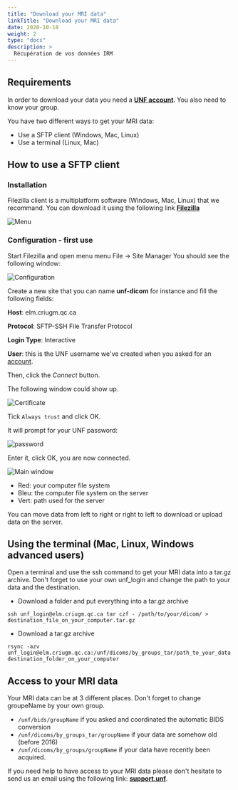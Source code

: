 ```yaml
---
title: "Download your MRI data"
linkTitle: "Download your MRI data"
date: 2020-10-18
weight: 2
type: "docs"
description: >
  Récupération de vos données IRM
---
```


## Requirements

In order to download your data you need a __[UNF account](../../../en/documentation/welcome/account/)__.
You also need to know your group.

You have two different ways to get your MRI data:
- Use a SFTP client (Windows, Mac, Linux)
- Use a terminal (Linux, Mac)

## How to use a SFTP client

### Installation

Filezilla client is a multiplatform software (Windows, Mac, Linux) that we recommand. You can download it using the following link __[Filezilla](​https://filezilla-project.org/​)__

![Menu](/images/documentation/fr/download_mri/filezilla-menu.png)

### Configuration - first use

Start Filezilla and open menu menu File -> Site Manager
You should see the following window:

![Configuration](/images/documentation/fr/download_mri/filezilla-config.png)

Create a new site that you can name __unf-dicom__ for instance and fill the following fields:

**Host**: elm.criugm.qc.ca

**Protocol**: SFTP-SSH File Transfer Protocol

**Login Type**: Interactive

**User**: this is the UNF username we've created when you asked for an [account](https://unf-montreal.ca/en/documentation/welcome/account/).

Then, click the *Connect* button.

The following window could show up.

![Certificate](/images/documentation/fr/download_mri/filezilla-trust.png)

Tick `Always trust` and click OK.

It will prompt for your UNF password:

![password](/images/documentation/fr/download_mri/filezilla-password.png)

Enter it, click OK, you are now connected.

![Main window](/images/documentation/fr/download_mri/filezilla-main_window.png)

- Red: your computer file system
- Bleu: the computer file system on the server
- Vert: path used for the server

You can move data from left to right or right to left to download or upload data on the server.

## Using the terminal (Mac, Linux, Windows advanced users)

Open a terminal and use the ssh command to get your MRI data into a tar.gz archive. Don't forget to use your own unf_login and change the path to your data and the destination.

- Download a folder and put everything into a tar.gz archive

`ssh unf_login@elm.criugm.qc.ca tar czf - /path/to/your/dicom/ > destination_file_on_your_computer.tar.gz`

- Download a tar.gz archive

`rsync -azv unf_login@elm.criugm.qc.ca:/unf/dicoms/by_groups_tar/path_to_your_data destination_folder_on_your_computer`

## Access to your MRI data

Your MRI data can be at 3 different places. Don't forget to change groupeName by your own group.

- `/unf/bids/groupName` if you asked and coordinated the automatic BIDS conversion
- `/unf/dicoms/by_groups_tar/groupName` if your data are somehow old (before 2016)
- `/unf/dicoms/by_groups/groupName` if your data have recently been acquired.

If you need help to have access to your MRI data please don't hesitate to send us an email using the following link: __[support.unf](mailto:support.unf@criugm.qc.ca?subject=Help-Download-MRI)__.
